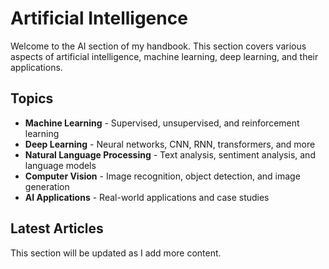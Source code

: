 # Artificial Intelligence

Welcome to the AI section of my handbook. This section covers various aspects of artificial intelligence, machine learning, deep learning, and their applications.

## Topics

- **Machine Learning** - Supervised, unsupervised, and reinforcement learning
- **Deep Learning** - Neural networks, CNN, RNN, transformers, and more
- **Natural Language Processing** - Text analysis, sentiment analysis, and language models
- **Computer Vision** - Image recognition, object detection, and image generation
- **AI Applications** - Real-world applications and case studies

## Latest Articles

This section will be updated as I add more content.
